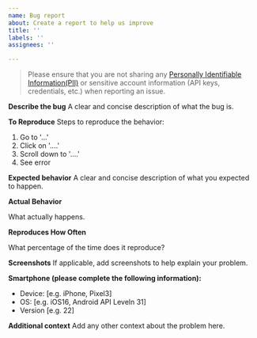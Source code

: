 ```yaml
---
name: Bug report
about: Create a report to help us improve
title: ''
labels: ''
assignees: ''

---
```


> Please ensure that you are not sharing any
[Personally Identifiable Information(PII)](https://www.twilio.com/docs/glossary/what-is-personally-identifiable-information-pii)
or sensitive account information (API keys, credentials, etc.) when reporting an issue.

**Describe the bug**
A clear and concise description of what the bug is.

**To Reproduce**
Steps to reproduce the behavior:
1. Go to '...'
2. Click on '....'
3. Scroll down to '....'
4. See error

**Expected behavior**
A clear and concise description of what you expected to happen.

**Actual Behavior**

What actually happens.

**Reproduces How Often**

What percentage of the time does it reproduce?

**Screenshots**
If applicable, add screenshots to help explain your problem.

**Smartphone (please complete the following information):**
 - Device: [e.g. iPhone, Pixel3]
 - OS: [e.g. iOS16, Android API Leveln 31]
 - Version [e.g. 22]

**Additional context**
Add any other context about the problem here.
